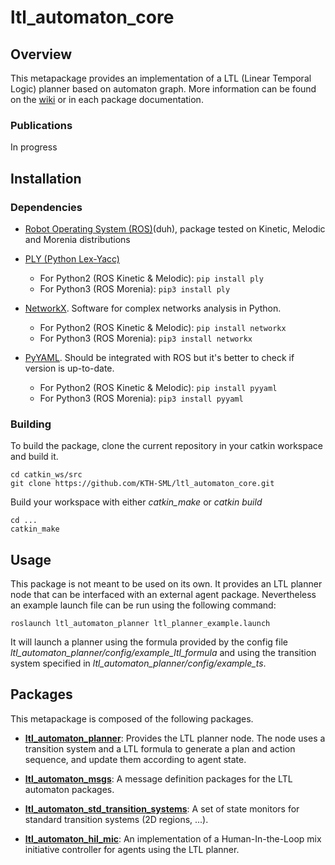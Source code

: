 # ltl_automaton_core

## Overview
This metapackage provides an implementation of a LTL (Linear Temporal Logic) planner based on automaton graph. More information can be found on the [wiki](../../wiki) or in each package documentation.

### Publications
In progress

## Installation

### Dependencies
- [Robot Operating System (ROS)](http://wiki.ros.org)(duh), package tested on Kinetic, Melodic and Morenia distributions

- [PLY (Python Lex-Yacc)](http://www.dabeaz.com/ply/)
	- For Python2 (ROS Kinetic & Melodic):
	`pip install ply`
	- For Python3 (ROS Morenia):
	`pip3 install ply`

- [NetworkX](https://networkx.org/). Software for complex networks analysis in Python.
	- For Python2 (ROS Kinetic & Melodic):
	`pip install networkx`
	- For Python3 (ROS Morenia):
	`pip3 install networkx`

- [PyYAML](https://pyyaml.org/). Should be integrated with ROS but it's better to check if version is up-to-date.
	- For Python2 (ROS Kinetic & Melodic):
	`pip install pyyaml`
	- For Python3 (ROS Morenia):
	`pip3 install pyyaml`


### Building
To build the package, clone the current repository in your catkin workspace and build it.
```
cd catkin_ws/src
git clone https://github.com/KTH-SML/ltl_automaton_core.git
```
Build your workspace with either *catkin_make* or *catkin build*
```
cd ...
catkin_make
```

## Usage

This package is not meant to be used on its own. It provides an LTL planner node that can be interfaced with an external agent package. Nevertheless an example launch file can be run using the following command:

```
roslaunch ltl_automaton_planner ltl_planner_example.launch

```

It will launch a planner using the formula provided by the config file *ltl_automaton_planner/config/example_ltl_formula* and using the transition system specified in *ltl_automaton_planner/config/example_ts*.

## Packages
This metapackage is composed of the following packages.

- **[ltl_automaton_planner](/ltl_automaton_planner)**: Provides the LTL planner node. The node uses a transition system and a LTL formula to generate a plan and action sequence, and update them according to agent state.

- **[ltl_automaton_msgs](/ltl_automaton_msgs)**: A message definition packages for the LTL automaton packages.

- **[ltl_automaton_std_transition_systems](/ltl_automaton_std_transition_systems)**: A set of state monitors for standard transition systems (2D regions, ...).

- **[ltl_automaton_hil_mic](/ltl_automaton_hil_mic)**: An implementation of a Human-In-the-Loop mix initiative controller for agents using the LTL planner.
